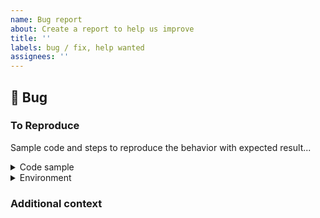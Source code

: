 ```yaml
---
name: Bug report
about: Create a report to help us improve
title: ''
labels: bug / fix, help wanted
assignees: ''
---
```


## 🐛 Bug

<!-- A clear and concise description of what the bug is. -->

### To Reproduce

Sample code and steps to reproduce the behavior with expected result...

<!--
Create a new Lightning Studio with code that reproduces the issue and share the link.
Also include all the relevant files and data required to reproduce shared issue.
In case the code does not crash, please add assert statements to show what is the real and expected output.
Simple guide on how to create such studio can be found here: https://www.loom.com/share/4150ea7650ba4df191894cfe30ff9b3c
-->

<details>
  <summary>Code sample</summary>

```python
# Ideally attach a minimal code sample to reproduce the decried issue.
# Minimal means having the shortest code but still preserving the bug.
```

</details>

<details>
  <summary>Environment</summary>

- TorchMetrics version (if build from source, add commit SHA): ???
- Python & PyTorch Version (e.g., 1.0): ???
- Any other relevant information such as OS (e.g., Linux): ???

</details>

### Additional context

<!-- Add any other context about the problem here. -->
